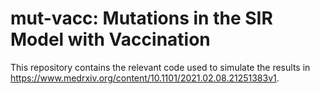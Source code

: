 # mut-vacc: Mutations in the SIR Model with Vaccination

This repository contains the relevant code used to simulate the results in <https://www.medrxiv.org/content/10.1101/2021.02.08.21251383v1>.


